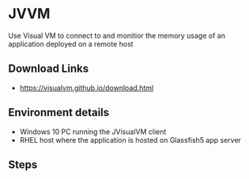 # JVVM
Use Visual VM to connect to and monitior the memory usage of an application deployed on a remote host

## Download Links
- https://visualvm.github.io/download.html

## Environment details
- Windows 10 PC running the JVisualVM client
- RHEL host where the application is hosted on Glassfish5 app server

## Steps
